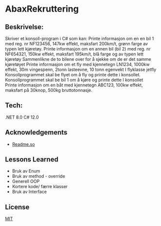 

# AbaxRekruttering

## Beskrivelse:
Skriver et konsoll-program i C# som kan:
Printe informasjon om en en bil 1 med reg. nr NF123456, 147kw effekt, maksfart 200km/t, grønn farge av typen lett kjøretøy. 
Printe informasjon om en annen bil (bil 2) med reg. nr NF654321, 150kw effekt, maksfart 195km/t, blå farge og av typen lett kjøretøy 
Sammenlikne de to bilene over for å sjekke om de er det samme kjøretøyet 
Printe informasjon om et fly med kjennetegn LN1234, 1000kw effekt, 30m vingespenn, 2tonn lasteevne, 10 tonn egenvekt I flyklasse jetfly 
Konsollprogrammet skal be flyet om å fly og printe dette i konsollet. 
Konsollprogrammet skal be bil 1 om å kjøre og printe dette I konsollet     
Printe informasjon om en båt med kjennetegn ABC123, 100kw effekt, maksfart på 30knop, 500kg bruttotonnasje.

## Tech: 
.NET 8.0
C# 12.0

## Acknowledgements

 - [Readme.so](https://readme.so/editor)


## Lessons Learned

* Bruk av Enum
* Bruk av method - override
* Generell OOP
* Kortere kode/ færre klasser
* Bruk av Interface


## License

[MIT](https://choosealicense.com/licenses/mit/)

